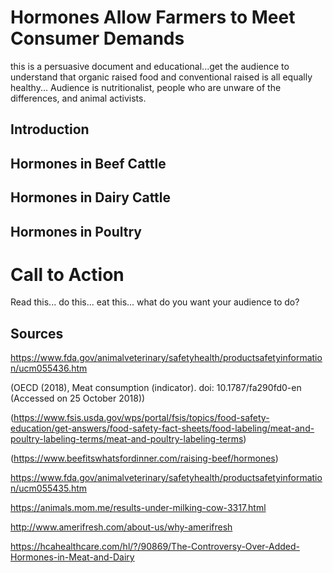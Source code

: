 # Hormones Allow Farmers to Meet Consumer Demands
  this is a persuasive document and educational...get the audience to understand that organic raised food and conventional raised is all equally healthy... Audience is nutritionalist, people who are unware of the differences, and animal activists. 

## Introduction

## Hormones in Beef Cattle

## Hormones in Dairy Cattle

## Hormones in Poultry

# Call to Action
  Read this... do this... eat this... what do you want your audience to do? 

## Sources

https://www.fda.gov/animalveterinary/safetyhealth/productsafetyinformation/ucm055436.htm

(OECD (2018), Meat consumption (indicator). doi: 10.1787/fa290fd0-en (Accessed on 25 October 2018))

(https://www.fsis.usda.gov/wps/portal/fsis/topics/food-safety-education/get-answers/food-safety-fact-sheets/food-labeling/meat-and-poultry-labeling-terms/meat-and-poultry-labeling-terms)

(https://www.beefitswhatsfordinner.com/raising-beef/hormones)

https://www.fda.gov/animalveterinary/safetyhealth/productsafetyinformation/ucm055435.htm

https://animals.mom.me/results-under-milking-cow-3317.html

http://www.amerifresh.com/about-us/why-amerifresh

https://hcahealthcare.com/hl/?/90869/The-Controversy-Over-Added-Hormones-in-Meat-and-Dairy
